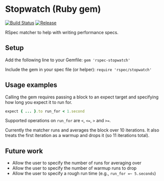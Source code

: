 # Stopwatch (Ruby gem)

[![Build Status](https://travis-ci.org/powershop/rspec-stopwatch.svg?branch=master)](https://travis-ci.org/powershop/rspec-stopwatch)
[![Release](https://img.shields.io/github/release/powershop/rspec-stopwatch.svg)](https://github.com/powershop/rspec-stopwatch/releases/latest)

RSpec matcher to help with writing performance specs.

## Setup

Add the following line to your Gemfile: `gem 'rspec-stopwatch'`

Include the gem in your spec file (or helper): `require 'rspec/stopwatch'`

## Usage examples

Calling the gem requires passing a block to an expect target and specifying how long you expect it
to run for.

```ruby
expect { ... }.to run_for < 1.second
```

Supported operations on `run_for` are `<`, `<=`, `>` and `>=`.

Currently the matcher runs and averages the block over 10 iterations.
It also treats the first iteration as a warmup and drops it (so 11 iterations total).

## Future work

* Allow the user to specify the number of runs for averaging over
* Allow the user to specify the number of warmup runs to drop
* Allow the user to specify a rough run time (e.g., `run_for =~ 5.seconds`)

